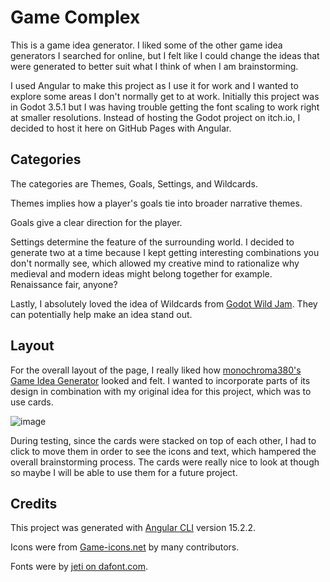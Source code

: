 # Game Complex
This is a game idea generator. I liked some of the other game idea generators I searched for online, but I felt like I could change the ideas that were generated to better suit what I think of when I am brainstorming.

I used Angular to make this project as I use it for work and I wanted to explore some areas I don't normally get to at work. Initially this project was in Godot 3.5.1 but I was having trouble getting the font scaling to work right at smaller resolutions. Instead of hosting the Godot project on itch.io, I decided to host it here on GitHub Pages with Angular.

## Categories
The categories are Themes, Goals, Settings, and Wildcards.

Themes implies how a player's goals tie into broader narrative themes.

Goals give a clear direction for the player.

Settings determine the feature of the surrounding world. I decided to generate two at a time because I kept getting interesting combinations you don't normally see, which allowed my creative mind to rationalize why medieval and modern ideas might belong together for example. Renaissance fair, anyone?

Lastly, I absolutely loved the idea of Wildcards from [Godot Wild Jam](https://godotwildjam.com/). They can potentially help make an idea stand out.

## Layout
For the overall layout of the page, I really liked how [monochroma380's Game Idea Generator](https://monochroma380.itch.io/game-idea-generator) looked and felt. I wanted to incorporate parts of its design in combination with my original idea for this project, which was to use cards.

![image](https://user-images.githubusercontent.com/47376325/232179513-79b6e7dc-860a-4dd8-a653-936bcda84151.png)

During testing, since the cards were stacked on top of each other, I had to click to move them in order to see the icons and text, which hampered the overall brainstorming process. The cards were really nice to look at though so maybe I will be able to use them for a future project.

## Credits
This project was generated with [Angular CLI](https://github.com/angular/angular-cli) version 15.2.2.

Icons were from [Game-icons.net](https://game-icons.net/) by many contributors.

Fonts were by [jeti on dafont.com](https://www.dafont.com/jeti.d1589).
